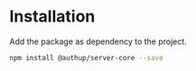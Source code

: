 # Installation

Add the package as dependency to the project.

```sh
npm install @authup/server-core --save
```
